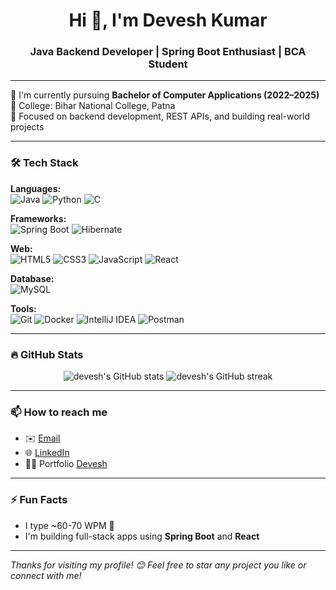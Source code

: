 <h1 align="center">Hi 👋, I'm Devesh Kumar</h1>
<h3 align="center">Java Backend Developer | Spring Boot Enthusiast | BCA Student</h3>

---

🌱 I'm currently pursuing **Bachelor of Computer Applications (2022–2025)**  
🏫 College: Bihar National College, Patna  
🎯 Focused on backend development, REST APIs, and building real-world projects

---

### 🛠️ Tech Stack

**Languages:**  
![Java](https://img.shields.io/badge/Java-ED8B00?style=for-the-badge&logo=java&logoColor=white)
![Python](https://img.shields.io/badge/Python-3776AB?style=for-the-badge&logo=python&logoColor=white)
![C](https://img.shields.io/badge/C-00599C?style=for-the-badge&logo=c&logoColor=white)

**Frameworks:**  
![Spring Boot](https://img.shields.io/badge/Spring%20Boot-6DB33F?style=for-the-badge&logo=spring-boot&logoColor=white)
![Hibernate](https://img.shields.io/badge/Hibernate-59666C?style=for-the-badge&logo=hibernate&logoColor=white)

**Web:**  
![HTML5](https://img.shields.io/badge/HTML5-E34F26?style=for-the-badge&logo=html5&logoColor=white)
![CSS3](https://img.shields.io/badge/CSS3-1572B6?style=for-the-badge&logo=css3&logoColor=white)
![JavaScript](https://img.shields.io/badge/JavaScript-F7DF1E?style=for-the-badge&logo=javascript&logoColor=black)
![React](https://img.shields.io/badge/React-20232A?style=for-the-badge&logo=react&logoColor=61DAFB)

**Database:**  
![MySQL](https://img.shields.io/badge/MySQL-4479A1?style=for-the-badge&logo=mysql&logoColor=white)

**Tools:**  
![Git](https://img.shields.io/badge/Git-F05032?style=for-the-badge&logo=git&logoColor=white)
![Docker](https://img.shields.io/badge/Docker-2496ED?style=for-the-badge&logo=docker&logoColor=white)
![IntelliJ IDEA](https://img.shields.io/badge/IntelliJ%20IDEA-000000?style=for-the-badge&logo=intellij-idea&logoColor=white)
![Postman](https://img.shields.io/badge/Postman-FF6C37?style=for-the-badge&logo=postman&logoColor=white)


---

### 🔥 GitHub Stats
<p align="center">
  <img src="https://github-readme-stats.vercel.app/api?username=deveshkumar21110&show_icons=true&theme=radical" alt="devesh's GitHub stats"/>
  <img src="https://github-readme-streak-stats.herokuapp.com/?user=deveshkumar21110&theme=radical" alt="devesh's GitHub streak"/>
</p>

---

### 📫 How to reach me
- ✉️ [Email](mailto:deveshkumar21110@gmail.com)
- 🌐 [LinkedIn](https://www.linkedin.com/in/deveshkumar21110/)
- 🧑‍💻 Portfolio [Devesh](https://devesh.site)

---

### ⚡ Fun Facts
- I type ~60-70 WPM 🚀  
- I'm building full-stack apps using **Spring Boot** and **React**  


---

*Thanks for visiting my profile! 😊 Feel free to star any project you like or connect with me!*

